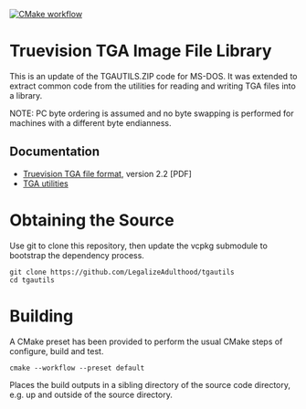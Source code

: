 [![CMake workflow](https://github.com/LegalizeAdulthood/tgautils/actions/workflows/cmake.yml/badge.svg)](https://github.com/LegalizeAdulthood/tgautils/actions/workflows/cmake.yml)

# Truevision TGA Image File Library

This is an update of the TGAUTILS.ZIP code for MS-DOS.  It was extended to extract
common code from the utilities for reading and writing TGA files into a library.

NOTE: PC byte ordering is assumed and no byte swapping is performed for machines
with a different byte endianness.

## Documentation

- [Truevision TGA file format](docs/tga-spec.pdf), version 2.2 [PDF]
- [TGA utilities](docs/tgautils.txt)

# Obtaining the Source

Use git to clone this repository, then update the vcpkg submodule to bootstrap
the dependency process.

```
git clone https://github.com/LegalizeAdulthood/tgautils
cd tgautils
```

# Building

A CMake preset has been provided to perform the usual CMake steps of
configure, build and test.

```
cmake --workflow --preset default
```

Places the build outputs in a sibling directory of the source code directory, e.g. up
and outside of the source directory.
